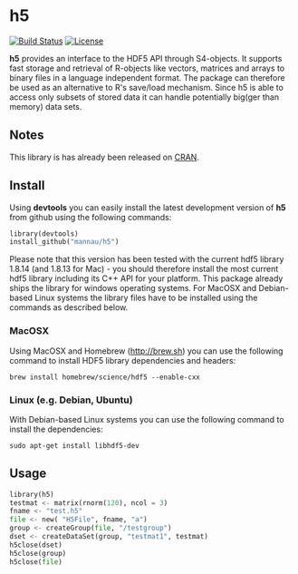# h5
[![Build Status](https://travis-ci.org/mannau/h5.svg?branch=master)](https://travis-ci.org/mannau/h5) [![License](https://img.shields.io/badge/license-BSD%202%20clause-blue.svg?style=flat)](http://opensource.org/licenses/BSD-2-Clause)

**h5** provides an interface to the HDF5 API through S4-objects. It supports fast storage and retrieval of R-objects like vectors, matrices and arrays to binary files in a language independent format. The package can therefore be used as an alternative to R's save/load mechanism. Since h5 is able to access only subsets of stored data it can handle potentially big(ger than memory) data sets.

## Notes
This library is has already been released on [CRAN](http://cran.r-project.org/web/packages/h5/index.html). 

## Install
Using **devtools** you can easily install the latest development version of **h5** from github using the following commands:

```python
library(devtools)
install_github("mannau/h5")
```
Please note that this version has been tested with the current hdf5 library 1.8.14 (and 1.8.13 for Mac) - you should therefore install the most current hdf5 library including its C++ API for your platform. This package already ships the library for windows operating systems. For MacOSX and Debian-based Linux systems the library files have to be installed using the commands as described below.

### MacOSX
Using MacOSX and Homebrew (http://brew.sh) you can use the following command to install HDF5 library dependencies and headers:
```shell
brew install homebrew/science/hdf5 --enable-cxx
```

### Linux (e.g. Debian, Ubuntu)
With Debian-based Linux systems you can use the following command to install the 
dependencies:
```shell
sudo apt-get install libhdf5-dev
```

## Usage

```python
library(h5)
testmat <- matrix(rnorm(120), ncol = 3)
fname <- "test.h5"
file <- new( "H5File", fname, "a")
group <- createGroup(file, "/testgroup")
dset <- createDataSet(group, "testmat1", testmat)
h5close(dset)
h5close(group)
h5close(file)
```

